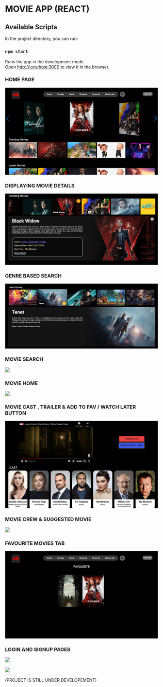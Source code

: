 # MOVIE APP (REACT)

## Available Scripts

In the project directory, you can run:

### `npm start`

Runs the app in the development mode.\
Open [http://localhost:3000](http://localhost:3000) to view it in the browser.

### HOME PAGE

![](images/s1.png)

### DISPLAYING MOVIE DETAILS

![](images/s2.png)

### GENRE BASED SEARCH

![](images/s3.png)

### MOVIE SEARCH

![](images/s4.png)

### MOVIE HOME

![](images/s7.png)

### MOVIE CAST , TRAILER & ADD TO FAV / WATCH LATER BUTTON

![](images/s6.png)

### MOVIE CREW & SUGGESTED MOVIE

![](images/s5.png)

### FAVOURITE MOVIES TAB

![](images/s9.png)

### LOGIN AND SIGNUP PAGES

![](images/s10.png)

![](images/s11.png)

(PROJECT IS STILL UNDER DEVELOPEMENT)
